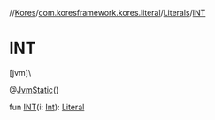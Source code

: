//[Kores](../../../index.md)/[com.koresframework.kores.literal](../index.md)/[Literals](index.md)/[INT](-i-n-t.md)

# INT

[jvm]\

@[JvmStatic](https://kotlinlang.org/api/latest/jvm/stdlib/kotlin.jvm/-jvm-static/index.html)()

fun [INT](-i-n-t.md)(i: [Int](https://kotlinlang.org/api/latest/jvm/stdlib/kotlin/-int/index.html)): [Literal](../-literal/index.md)
